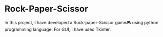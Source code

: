 # Rock-Paper-Scissor
In this project, I have developed a Rock-paper-Scissor game🎮 using python programming language. For GUI, i have used Tkinter.
